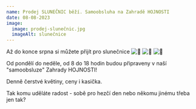 ```yaml
---
name: Prodej SLUNEČNIC běží. Samoobsluha na Zahradě HOJNOSTI
date: 08-08-2023
image:
  image: prodej-slunečnic.jpg
  imageAlt: slunečnice
---
```

Až do konce srpna si můžete přijít pro slunečnice   ![🌻](https://static.xx.fbcdn.net/images/emoji.php/v9/t73/1.5/16/1f33b.png) ![🌻](https://static.xx.fbcdn.net/images/emoji.php/v9/t73/1.5/16/1f33b.png) ![🌻](https://static.xx.fbcdn.net/images/emoji.php/v9/t73/1.5/16/1f33b.png) ﻿

Od pondělí do neděle, od 8 do 18 hodin budou připraveny v naší "samoobsluze" Zahrady HOJNOSTI!

Denně čerstvé květiny, ceny i kasička.

Tak komu uděláte radost - sobě pro hezčí den nebo někomu jinému třeba jen tak?